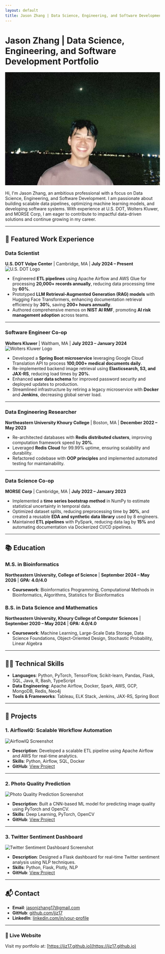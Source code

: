 ```yaml
---
layout: default
title: Jason Zhang | Data Science, Engineering, and Software Development Portfolio
---
```


# Jason Zhang | Data Science, Engineering, and Software Development Portfolio

![Profile Picture](assets/images/profile.jpg)  <!-- Replace with your profile image -->

Hi, I'm Jason Zhang, an ambitious professional with a focus on Data Science, Engineering, and Software Development. I am passionate about building scalable data pipelines, optimizing machine learning models, and developing software systems. With experience at U.S. DOT, Wolters Kluwer, and MORSE Corp, I am eager to contribute to impactful data-driven solutions and continue growing in my career.

---

## 📂 Featured Work Experience

### **Data Scientist**  
**U.S. DOT Volpe Center** | Cambridge, MA | **July 2024 – Present**  
![U.S. DOT Logo](assets/images/usdot_logo.jpg)  <!-- Replace with U.S. DOT logo -->
- Engineered **ETL pipelines** using Apache Airflow and AWS Glue for processing **20,000+ records annually**, reducing data processing time by **60%**.  
- Prototyped **LLM Retrieval-Augmented Generation (RAG) models** with Hugging Face Transformers, enhancing documentation retrieval efficiency by **30%**, saving **200+ hours annually**.  
- Authored comprehensive memos on **NIST AI RMF**, promoting **AI risk management adoption** across teams.

---

### **Software Engineer Co-op**  
**Wolters Kluwer** | Waltham, MA | **July 2023 – January 2024**  
![Wolters Kluwer Logo](assets/images/wolters_logo.jpg)  <!-- Replace with Wolters Kluwer logo -->
- Developed a **Spring Boot microservice** leveraging Google Cloud Translation API to process **100,000+ medical documents daily**.  
- Re-implemented backend image retrieval using **Elasticsearch, S3, and JAX-RS**, reducing load times by **20%**.  
- Enhanced **user data schema** for improved password security and deployed updates to production.  
- Streamlined infrastructure by retiring a legacy microservice with **Docker** and **Jenkins**, decreasing global server load.

---

### **Data Engineering Researcher**  
**Northeastern University Khoury College** | Boston, MA | **December 2022 – May 2023**  
- Re-architected databases with **Redis distributed clusters**, improving computation framework speed by **20%**.  
- Leveraged **Redis Cloud** for 99.99% uptime, ensuring scalability and durability.  
- Refactored codebase with **OOP principles** and implemented automated testing for maintainability.

---

### **Data Science Co-op**  
**MORSE Corp** | Cambridge, MA | **July 2022 – January 2023**  
- Implemented a **time series bootstrap method** in NumPy to estimate statistical uncertainty in temporal data.  
- Optimized dataset splits, reducing preprocessing time by **30%**, and created a reusable **EDA and synthetic data library** used by 8 engineers.  
- Maintained **ETL pipelines** with PySpark, reducing data lag by **15%** and automating documentation via Dockerized CI/CD pipelines.

---

## 📚 Education

### **M.S. in Bioinformatics**  
**Northeastern University, College of Science** | **September 2024 – May 2026** | **GPA: 4.0/4.0**  
- **Coursework**: Bioinformatics Programming, Computational Methods in Bioinformatics, Algorithms, Statistics for Bioinformatics  

### **B.S. in Data Science and Mathematics**  
**Northeastern University, Khoury College of Computer Sciences** | **September 2020 – May 2024** | **GPA: 4.0/4.0**  
- **Coursework**: Machine Learning, Large-Scale Data Storage, Data Science Foundations, Object-Oriented Design, Stochastic Probability, Linear Algebra  

---

## 👩‍💻 Technical Skills

- **Languages**: Python, PyTorch, TensorFlow, Scikit-learn, Pandas, Flask, SQL, Java, R, Bash, TypeScript  
- **Data Engineering**: Apache Airflow, Docker, Spark, AWS, GCP, MongoDB, Redis, Neo4j  
- **Tools & Frameworks**: Tableau, ELK Stack, Jenkins, JAX-RS, Spring Boot  

---

## 📂 Projects

### **1. AirflowIQ: Scalable Workflow Automation**  
![AirflowIQ Screenshot](assets/images/airflowiq_screenshot.jpg)  <!-- Replace with your project screenshot -->
- **Description**: Developed a scalable ETL pipeline using Apache Airflow and AWS for real-time analytics.  
- **Skills**: Python, Airflow, SQL, Docker  
- **GitHub**: [View Project](https://github.com/jjz17/AirflowIQ)  

---

### **2. Photo Quality Prediction**  
![Photo Quality Prediction Screenshot](assets/images/photo_quality_screenshot.jpg)  <!-- Replace with your project screenshot -->
- **Description**: Built a CNN-based ML model for predicting image quality using PyTorch and OpenCV.  
- **Skills**: Deep Learning, PyTorch, OpenCV  
- **GitHub**: [View Project](https://github.com/jjz17/photo-quality-prediction)  

---

### **3. Twitter Sentiment Dashboard**  
![Twitter Sentiment Dashboard Screenshot](assets/images/twitter_dashboard_screenshot.jpg)  <!-- Replace with your project screenshot -->
- **Description**: Designed a Flask dashboard for real-time Twitter sentiment analysis using NLP techniques.  
- **Skills**: Python, Flask, Plotly, NLP  
- **GitHub**: [View Project](https://github.com/jjz17/twitter-dashboard)  

---

## 📬 Contact

- **Email**: [jasonjzhang17@gmail.com](mailto:jasonjzhang17@gmail.com)  
- **GitHub**: [github.com/jjz17](https://github.com/jjz17)  
- **LinkedIn**: [linkedin.com/in/your-profile](https://linkedin.com/in/your-profile)  

---

### 🔗 Live Website

Visit my portfolio at: [https://jjz17.github.io](https://jjz17.github.io)
